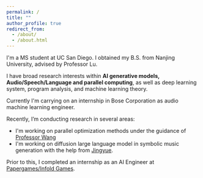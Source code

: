 ```yaml
---
permalink: /
title: ""
author_profile: true
redirect_from: 
  - /about/
  - /about.html
---
```

I'm a MS student at UC San Diego. I obtained my B.S. from Nanjing University, advised by Professor Lu.

I have broad research interests within <strong>AI generative models, Audio/Speech/Language and parallel computing</strong>, as well as deep learning system, program analysis, and machine learning theory.

Currently I'm carrying on an internship in Bose Corporation as audio machine learning engineer.

Recently, I’m conducting research in several areas:
- I'm working on parallel optimization methods under the guidance of [Professor Wang](https://jimwang123.github.io/)
- I'm working on diffusion large language model in symbolic music generation with the help from [Jingyue](https://yuer867.github.io/).

Prior to this, I completed an internship as an AI Engineer at [Papergames/Infold Games](https://www.papegames.com/en).

<!--Looking ahead, <strong>I'm actively seeking fulltime work opportunities from the 2026</strong>, with a focus on audio and speech AI technology. Reach out to me via the email provided on the left :)-->
